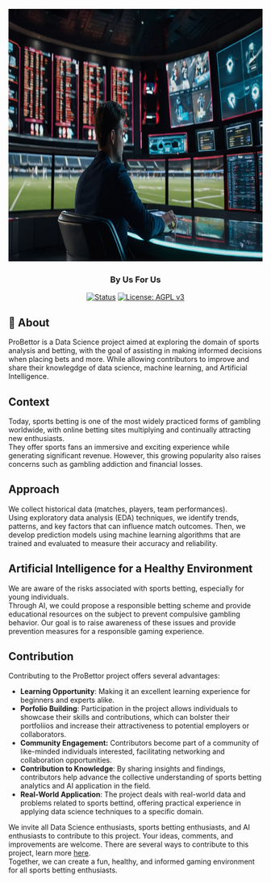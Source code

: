 <p align="center">
  <a href="" rel="noopener">
 <img width=1000px height=500px src="./img/mainImgHomePage.jpg" alt="main Project img"></a>
</p>

<h3 align="center">By Us For Us</h3>

<div align="center">

  [![Status](https://img.shields.io/badge/status-active-success.svg)]() 
  [![License: AGPL v3](https://img.shields.io/badge/License-AGPL_v3-blue.svg)](https://www.gnu.org/licenses/agpl-3.0)

</div>

## 🧐 About <a name = "about"></a>
ProBettor is a Data Science project aimed at exploring the domain of sports analysis and betting, with the goal of assisting in making informed decisions when placing bets and more.
While allowing contributors to improve and share their knowlegdge of data science, machine learning, and Artificial Intelligence.

## Context
Today, sports betting is one of the most widely practiced forms of gambling worldwide, with online betting sites multiplying and continually attracting new enthusiasts.\
They offer sports fans an immersive and exciting experience while generating significant revenue. However, this growing popularity also raises concerns such as gambling addiction and financial losses.

## Approach
We collect historical data (matches, players, team performances).\
Using exploratory data analysis (EDA) techniques, we identify trends, patterns, and key factors that can influence match outcomes. Then, we develop prediction models using machine learning algorithms that are trained and evaluated to measure their accuracy and reliability.

## Artificial Intelligence for a Healthy Environment
We are aware of the risks associated with sports betting, especially for young individuals.\
Through AI, we could propose a responsible betting scheme and provide educational resources on the subject to prevent compulsive gambling behavior. Our goal is to raise awareness of these issues and provide prevention measures for a responsible gaming experience.

## Contribution
Contributing to the ProBettor project offers several advantages:
- **Learning Opportunity**: Making it an excellent learning experience for beginners and experts alike.
- **Porfolio Building**: Participation in the project allows individuals to showcase their skills and contributions, which can bolster their portfoliios and increase their attractiveness to potential employers or collaborators.
- **Community Engagement:** Contributors become part of a community of like-minded individuals interested, facilitating networking and collaboration opportunities.
- **Contribution to Knowledge**: By sharing insights and findings, contributors help advance the collective understanding of sports betting analytics and AI application in the field.
- **Real-World Application**: The project deals with real-world data and problems related to sports bettind, offering practical experience in applying data science techniques to a specific domain.

We invite all Data Science enthusiasts, sports betting enthusiasts, and AI enthusiasts to contribute to this project. Your ideas, comments, and improvements are welcome. There are several ways to contribute to this project, learn more [here](./CONTRIBUTING.md).\
Together, we can create a fun, healthy, and informed gaming environment for all sports betting enthusiasts.

